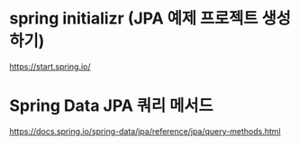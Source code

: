 # spring initializr (JPA 예제 프로젝트 생성하기)
https://start.spring.io/

# Spring Data JPA 쿼리 메서드
https://docs.spring.io/spring-data/jpa/reference/jpa/query-methods.html